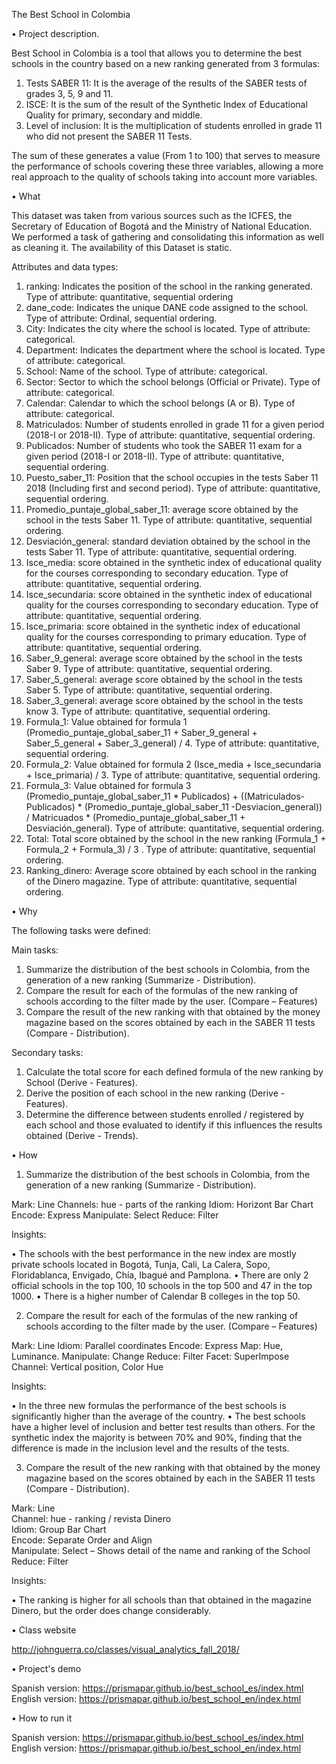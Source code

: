 The Best School in Colombia

•	Project description.

Best School in Colombia is a tool that allows you to determine the best schools in the country based on a new ranking generated from 3 formulas:

1.	Tests SABER 11: It is the average of the results of the SABER tests of grades 3, 5, 9 and 11.
2.	ISCE: It is the sum of the result of the Synthetic Index of Educational Quality for primary, secondary and middle.
3.	Level of inclusion: It is the multiplication of students enrolled in grade 11 who did not present the SABER 11 Tests.

The sum of these generates a value (From 1 to 100) that serves to measure the performance of schools covering these three variables, allowing a more real approach to the quality of schools taking into account more variables.

•	What

This dataset was taken from various sources such as the ICFES, the Secretary of Education of Bogotá and the Ministry of National Education. We performed a task of gathering and consolidating this information as well as cleaning it. The availability of this Dataset is static.

Attributes and data types:

1.	ranking: Indicates the position of the school in the ranking generated. Type of attribute:  quantitative, sequential ordering
2.	dane_code: Indicates the unique DANE code assigned to the school. Type of attribute: Ordinal, sequential ordering.
3.	City: Indicates the city where the school is located. Type of attribute: categorical.
4.	Department: Indicates the department where the school is located. Type of attribute: categorical.
5.	School: Name of the school. Type of attribute: categorical.
6.	Sector: Sector to which the school belongs (Official or Private). Type of attribute: categorical.
7.	Calendar: Calendar to which the school belongs (A or B). Type of attribute: categorical.
8.	Matriculados: Number of students enrolled in grade 11 for a given period (2018-I or 2018-II). Type of attribute: quantitative, sequential ordering.
9.	Publicados: Number of students who took the SABER 11 exam for a given period (2018-I or 2018-II). Type of attribute: quantitative, sequential ordering.
10.	Puesto_saber_11: Position that the school occupies in the tests Saber 11 2018 (Including first and second period). Type of attribute: quantitative, sequential ordering.
11.	Promedio_puntaje_global_saber_11: average score obtained by the school in the tests Saber 11. Type of attribute: quantitative, sequential ordering.
12.	Desviación_general: standard deviation obtained by the school in the tests Saber 11. Type of attribute: quantitative, sequential ordering.
13.	Isce_media: score obtained in the synthetic index of educational quality for the courses corresponding to secondary education. Type of attribute: quantitative, sequential ordering.
14.	Isce_secundaria: score obtained in the synthetic index of educational quality for the courses corresponding to secondary education. Type of attribute: quantitative, sequential ordering.
15.	Isce_primaria: score obtained in the synthetic index of educational quality for the courses corresponding to primary education. Type of attribute: quantitative, sequential ordering.
16.	Saber_9_general: average score obtained by the school in the tests Saber 9. Type of attribute: quantitative, sequential ordering.
17.	Saber_5_general: average score obtained by the school in the tests Saber 5. Type of attribute: quantitative, sequential ordering.
18.	Saber_3_general: average score obtained by the school in the tests know 3. Type of attribute: quantitative, sequential ordering.
19.	Formula_1: Value obtained for formula 1 (Promedio_puntaje_global_saber_11 + Saber_9_general + Saber_5_general + Saber_3_general) / 4. Type of attribute: quantitative, sequential ordering.
20.	Formula_2: Value obtained for formula 2 (Isce_media + Isce_secundaria + Isce_primaria) / 3. Type of attribute: quantitative, sequential ordering.
21.	Formula_3: Value obtained for formula 3 (Promedio_puntaje_global_saber_11 * Publicados) + ((Matriculados-Publicados) * (Promedio_puntaje_global_saber_11 -Desviacion_general)) / Matricuados * (Promedio_puntaje_global_saber_11 + Desviación_general). Type of attribute: quantitative, sequential ordering.
22.	Total: Total score obtained by the school in the new ranking (Formula_1 + Formula_2 + Formula_3) / 3 . Type of attribute: quantitative, sequential ordering.
23.	Ranking_dinero: Average score obtained by each school in the ranking of the Dinero magazine. Type of attribute: quantitative, sequential ordering.

•	Why

The following tasks were defined:

Main tasks:

1.	Summarize the distribution of the best schools in Colombia, from the generation of a new ranking (Summarize - Distribution).
2.	Compare the result for each of the formulas of the new ranking of schools according to the filter made by the user. (Compare – Features)
3.	Compare the result of the new ranking with that obtained by the money magazine based on the scores obtained by each in the SABER 11 tests (Compare - Distribution).

Secondary tasks:

1.	Calculate the total score for each defined formula of the new ranking by School (Derive - Features).
2.	Derive the position of each school in the new ranking (Derive - Features).
3.	Determine the difference between students enrolled / registered by each school and those evaluated to identify if this influences the results obtained (Derive - Trends).

•	How

1.	Summarize the distribution of the best schools in Colombia, from the generation of a new ranking (Summarize - Distribution).

Mark: Line
Channels: hue  - parts of the ranking
Idiom: Horizont Bar Chart
Encode: Express
Manipulate: Select 
Reduce: Filter

Insights:

•	The schools with the best performance in the new index are mostly private schools located in Bogotá, Tunja, Cali, La Calera, Sopo, Floridablanca, Envigado, Chía, Ibagué and Pamplona.
•	There are only 2 official schools in the top 100, 10 schools in the top 500 and 47 in the top 1000.
•	There is a higher number of Calendar B colleges in the top 50.

2.	Compare the result for each of the formulas of the new ranking of schools according to the filter made by the user. (Compare – Features)

Mark: Line
Idiom: Parallel coordinates
Encode: Express 
Map: Hue, Luminance.
Manipulate: Change
Reduce: Filter
Facet: SuperImpose
Channel: Vertical position, Color Hue

Insights:

•	In the three new formulas the performance of the best schools is significantly higher than the average of the country.
•	The best schools have a higher level of inclusion and better test results than others. For the synthetic index the majority is between 70% and 90%, finding that the difference is made in the inclusion level and the results of the tests.

3.	Compare the result of the new ranking with that obtained by the money magazine based on the scores obtained by each in the SABER 11 tests (Compare - Distribution).

Mark: Line  
Channel: hue  - ranking / revista Dinero   
Idiom: Group Bar Chart  
Encode: Separate Order and Align  
Manipulate: Select – Shows detail of the name and ranking of the School  
Reduce: Filter  

Insights:

•	The ranking is higher for all schools than that obtained in the magazine Dinero, but the order does change considerably.

•	Class website

http://johnguerra.co/classes/visual_analytics_fall_2018/

•	Project's demo

Spanish version: https://prismapar.github.io/best_school_es/index.html      
English version: https://prismapar.github.io/best_school_en/index.html

•	How to run it

Spanish version: https://prismapar.github.io/best_school_es/index.html      
English version: https://prismapar.github.io/best_school_en/index.html

